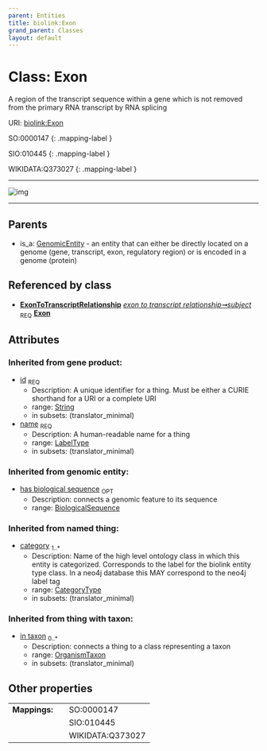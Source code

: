 ```yaml
---
parent: Entities
title: biolink:Exon
grand_parent: Classes
layout: default
---
```


# Class: Exon


A region of the transcript sequence within a gene which is not removed from the primary RNA transcript by RNA splicing

URI: [biolink:Exon](https://w3id.org/biolink/vocab/Exon)

SO:0000147
{: .mapping-label }

SIO:010445
{: .mapping-label }

WIKIDATA:Q373027
{: .mapping-label }


---

![img](http://yuml.me/diagram/nofunky;dir:TB/class/[OrganismTaxon],[GenomicEntity],[ExonToTranscriptRelationship],[ExonToTranscriptRelationship]-%20subject%201..1%3E[Exon%7Chas_biological_sequence(i):biological_sequence%20%3F;id(i):string;name(i):label_type;category(i):category_type%20%2B],[GenomicEntity]%5E-[Exon])

---


## Parents

 *  is_a: [GenomicEntity](GenomicEntity.md) - an entity that can either be directly located on a genome (gene, transcript, exon, regulatory region) or is encoded in a genome (protein)

## Referenced by class

 *  **[ExonToTranscriptRelationship](ExonToTranscriptRelationship.md)** *[exon to transcript relationship➞subject](exon_to_transcript_relationship_subject.md)*  <sub>REQ</sub>  **[Exon](Exon.md)**

## Attributes


### Inherited from gene product:

 * [id](id.md)  <sub>REQ</sub>
    * Description: A unique identifier for a thing. Must be either a CURIE shorthand for a URI or a complete URI
    * range: [String](types/String.md)
    * in subsets: (translator_minimal)
 * [name](name.md)  <sub>REQ</sub>
    * Description: A human-readable name for a thing
    * range: [LabelType](types/LabelType.md)
    * in subsets: (translator_minimal)

### Inherited from genomic entity:

 * [has biological sequence](has_biological_sequence.md)  <sub>OPT</sub>
    * Description: connects a genomic feature to its sequence
    * range: [BiologicalSequence](types/BiologicalSequence.md)

### Inherited from named thing:

 * [category](category.md)  <sub>1..*</sub>
    * Description: Name of the high level ontology class in which this entity is categorized. Corresponds to the label for the biolink entity type class. In a neo4j database this MAY correspond to the neo4j label tag
    * range: [CategoryType](types/CategoryType.md)
    * in subsets: (translator_minimal)

### Inherited from thing with taxon:

 * [in taxon](in_taxon.md)  <sub>0..*</sub>
    * Description: connects a thing to a class representing a taxon
    * range: [OrganismTaxon](OrganismTaxon.md)
    * in subsets: (translator_minimal)

## Other properties

|  |  |  |
| --- | --- | --- |
| **Mappings:** | | SO:0000147 |
|  | | SIO:010445 |
|  | | WIKIDATA:Q373027 |

